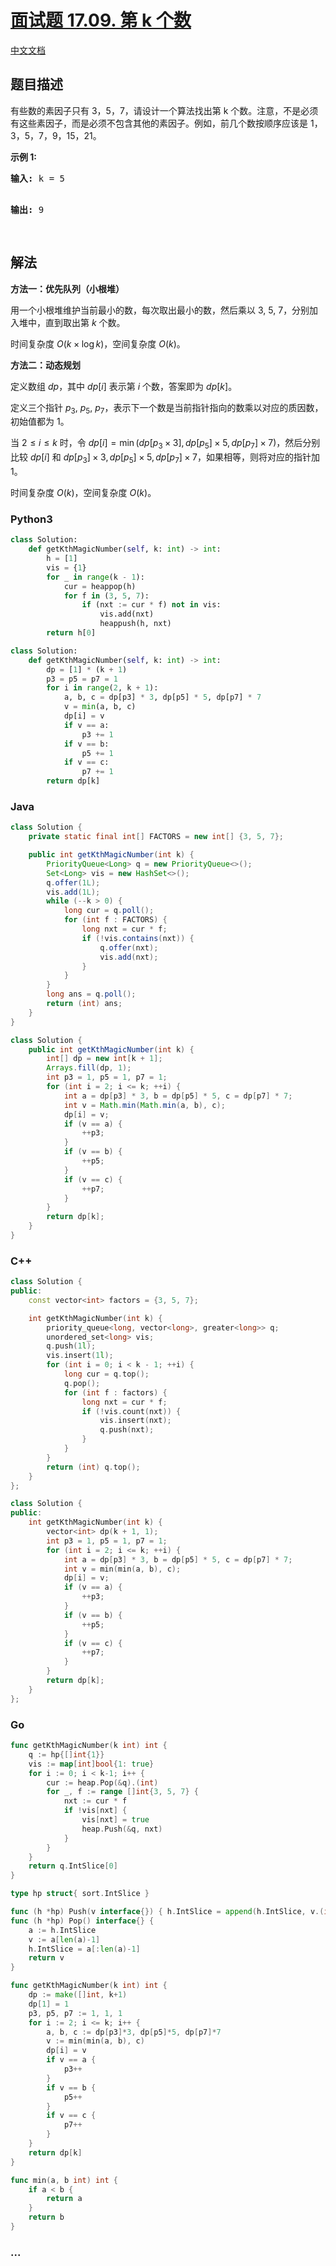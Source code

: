 # [面试题 17.09. 第 k 个数](https://leetcode.cn/problems/get-kth-magic-number-lcci)

[中文文档](/lcci/17.09.Get%20Kth%20Magic%20Number/README.md)

## 题目描述

<!-- 这里写题目描述 -->
<p>有些数的素因子只有 3，5，7，请设计一个算法找出第 k 个数。注意，不是必须有这些素因子，而是必须不包含其他的素因子。例如，前几个数按顺序应该是 1，3，5，7，9，15，21。</p>
<p><strong>示例 1:</strong></p>
<pre><strong>输入: </strong>k = 5

<strong>输出: </strong>9

</pre>

## 解法

<!-- 这里可写通用的实现逻辑 -->

**方法一：优先队列（小根堆）**

用一个小根堆维护当前最小的数，每次取出最小的数，然后乘以 $3$, $5$, $7$，分别加入堆中，直到取出第 $k$ 个数。

时间复杂度 $O(k\times \log k)$，空间复杂度 $O(k)$。

**方法二：动态规划**

定义数组 $dp$，其中 $dp[i]$ 表示第 $i$ 个数，答案即为 $dp[k]$。

定义三个指针 $p_3$, $p_5$, $p_7$，表示下一个数是当前指针指向的数乘以对应的质因数，初始值都为 $1$。

当 $2\le i \le k$ 时，令 $dp[i] = \min(dp[p_3\times 3], dp[p_5]\times 5, dp[p_7]\times 7)$，然后分别比较 $dp[i]$ 和 $dp[p_3]\times 3, dp[p_5]\times 5, dp[p_7]\times 7$，如果相等，则将对应的指针加 $1$。

时间复杂度 $O(k)$，空间复杂度 $O(k)$。

<!-- tabs:start -->

### **Python3**

<!-- 这里可写当前语言的特殊实现逻辑 -->

```python
class Solution:
    def getKthMagicNumber(self, k: int) -> int:
        h = [1]
        vis = {1}
        for _ in range(k - 1):
            cur = heappop(h)
            for f in (3, 5, 7):
                if (nxt := cur * f) not in vis:
                    vis.add(nxt)
                    heappush(h, nxt)
        return h[0]
```

```python
class Solution:
    def getKthMagicNumber(self, k: int) -> int:
        dp = [1] * (k + 1)
        p3 = p5 = p7 = 1
        for i in range(2, k + 1):
            a, b, c = dp[p3] * 3, dp[p5] * 5, dp[p7] * 7
            v = min(a, b, c)
            dp[i] = v
            if v == a:
                p3 += 1
            if v == b:
                p5 += 1
            if v == c:
                p7 += 1
        return dp[k]
```

### **Java**

<!-- 这里可写当前语言的特殊实现逻辑 -->

```java
class Solution {
    private static final int[] FACTORS = new int[] {3, 5, 7};

    public int getKthMagicNumber(int k) {
        PriorityQueue<Long> q = new PriorityQueue<>();
        Set<Long> vis = new HashSet<>();
        q.offer(1L);
        vis.add(1L);
        while (--k > 0) {
            long cur = q.poll();
            for (int f : FACTORS) {
                long nxt = cur * f;
                if (!vis.contains(nxt)) {
                    q.offer(nxt);
                    vis.add(nxt);
                }
            }
        }
        long ans = q.poll();
        return (int) ans;
    }
}
```

```java
class Solution {
    public int getKthMagicNumber(int k) {
        int[] dp = new int[k + 1];
        Arrays.fill(dp, 1);
        int p3 = 1, p5 = 1, p7 = 1;
        for (int i = 2; i <= k; ++i) {
            int a = dp[p3] * 3, b = dp[p5] * 5, c = dp[p7] * 7;
            int v = Math.min(Math.min(a, b), c);
            dp[i] = v;
            if (v == a) {
                ++p3;
            }
            if (v == b) {
                ++p5;
            }
            if (v == c) {
                ++p7;
            }
        }
        return dp[k];
    }
}
```

### **C++**

```cpp
class Solution {
public:
    const vector<int> factors = {3, 5, 7};

    int getKthMagicNumber(int k) {
        priority_queue<long, vector<long>, greater<long>> q;
        unordered_set<long> vis;
        q.push(1l);
        vis.insert(1l);
        for (int i = 0; i < k - 1; ++i) {
            long cur = q.top();
            q.pop();
            for (int f : factors) {
                long nxt = cur * f;
                if (!vis.count(nxt)) {
                    vis.insert(nxt);
                    q.push(nxt);
                }
            }
        }
        return (int) q.top();
    }
};
```

```cpp
class Solution {
public:
    int getKthMagicNumber(int k) {
        vector<int> dp(k + 1, 1);
        int p3 = 1, p5 = 1, p7 = 1;
        for (int i = 2; i <= k; ++i) {
            int a = dp[p3] * 3, b = dp[p5] * 5, c = dp[p7] * 7;
            int v = min(min(a, b), c);
            dp[i] = v;
            if (v == a) {
                ++p3;
            }
            if (v == b) {
                ++p5;
            }
            if (v == c) {
                ++p7;
            }
        }
        return dp[k];
    }
};
```

### **Go**

```go
func getKthMagicNumber(k int) int {
	q := hp{[]int{1}}
	vis := map[int]bool{1: true}
	for i := 0; i < k-1; i++ {
		cur := heap.Pop(&q).(int)
		for _, f := range []int{3, 5, 7} {
			nxt := cur * f
			if !vis[nxt] {
				vis[nxt] = true
				heap.Push(&q, nxt)
			}
		}
	}
	return q.IntSlice[0]
}

type hp struct{ sort.IntSlice }

func (h *hp) Push(v interface{}) { h.IntSlice = append(h.IntSlice, v.(int)) }
func (h *hp) Pop() interface{} {
	a := h.IntSlice
	v := a[len(a)-1]
	h.IntSlice = a[:len(a)-1]
	return v
}
```

```go
func getKthMagicNumber(k int) int {
	dp := make([]int, k+1)
	dp[1] = 1
	p3, p5, p7 := 1, 1, 1
	for i := 2; i <= k; i++ {
		a, b, c := dp[p3]*3, dp[p5]*5, dp[p7]*7
		v := min(min(a, b), c)
		dp[i] = v
		if v == a {
			p3++
		}
		if v == b {
			p5++
		}
		if v == c {
			p7++
		}
	}
	return dp[k]
}

func min(a, b int) int {
	if a < b {
		return a
	}
	return b
}
```

### **...**

```

```

<!-- tabs:end -->
